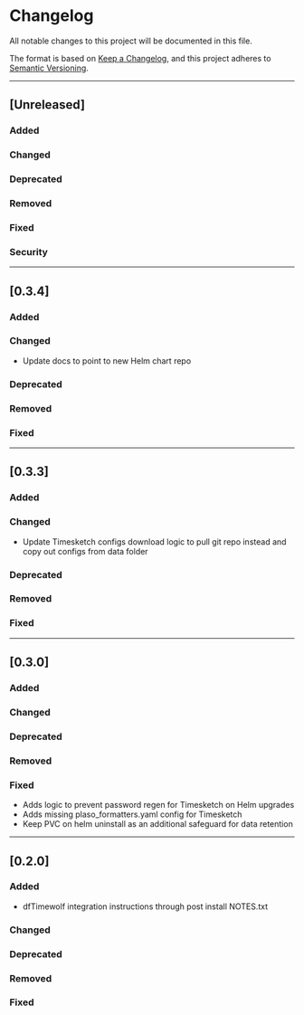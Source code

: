 <!-- markdownlint-disable MD022 MD024 -->
# Changelog

All notable changes to this project will be documented in this file.

The format is based on [Keep a Changelog](https://keepachangelog.com/en/1.0.0/),
and this project adheres to [Semantic Versioning](https://semver.org/spec/v2.0.0.html).

---
## [Unreleased]
### Added
### Changed
### Deprecated
### Removed
### Fixed
### Security

---
## [0.3.4]
### Added
### Changed

* Update docs to point to new Helm chart repo

### Deprecated
### Removed
### Fixed

---
## [0.3.3]
### Added
### Changed

* Update Timesketch configs download logic to pull git repo instead and copy out
configs from data folder

### Deprecated
### Removed
### Fixed

---
## [0.3.0]
### Added
### Changed
### Deprecated
### Removed
### Fixed

* Adds logic to prevent password regen for Timesketch on Helm upgrades
* Adds missing plaso_formatters.yaml config for Timesketch
* Keep PVC on helm uninstall as an additional safeguard for data retention

---
## [0.2.0]
### Added

* dfTimewolf integration instructions through post install NOTES.txt

### Changed
### Deprecated
### Removed
### Fixed
